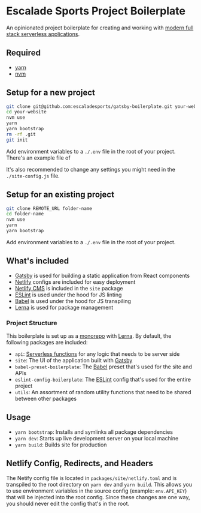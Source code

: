 # Escalade Sports Project Boilerplate

An opinionated project boilerplate for creating and working with [modern full stack serverless applications](https://jamstack.org/).

## Required

- [yarn](https://yarnpkg.com/)
- [nvm](https://github.com/creationix/nvm)

## Setup for a new project

```bash
git clone git@github.com:escaladesports/gatsby-boilerplate.git your-website
cd your-website
nvm use
yarn
yarn bootstrap
rm -rf .git
git init
```

Add environment variables to a `./.env` file in the root of your project. There's an example file of

It's also recommended to change any settings you might need in the `./site-config.js` file.

## Setup for an existing project

```bash
git clone REMOTE_URL folder-name
cd folder-name
nvm use
yarn
yarn bootstrap
```

Add environment variables to a `./.env` file in the root of your project.

## What's included

- [Gatsby](https://www.gatsbyjs.org/docs/) is used for building a static application from React components
- [Netlify](https://www.netlify.com/docs/) configs are included for easy deployment
- [Netlify CMS](https://www.netlifycms.org/docs/intro/) is included in the `site` package
- [ESLint](https://eslint.org/docs/user-guide/) is used under the hood for JS linting
- [Babel](https://babeljs.io/docs/en/) is used under the hood for JS transpiling
- [Lerna](https://lerna.js.org/) is used for package management

### Project Structure

This boilerplate is set up as a [monorepo](https://github.com/babel/babel/blob/master/doc/design/monorepo.md) with [Lerna](https://github.com/lerna/lerna). By default, the following packages are included:

- `api`: [Serverless functions](https://www.netlify.com/docs/functions/) for any logic that needs to be server side
- `site`: The UI of the application built with [Gatsby](https://www.gatsbyjs.org/)
- `babel-preset-boilerplate`: The [Babel](https://babeljs.io/) preset that's used for the site and APIs
- `eslint-config-boilerplate`: The [ESLint](https://eslint.org/) config that's used for the entire project
- `utils`: An assortment of random utility functions that need to be shared between other packages

## Usage

- `yarn bootstrap`: Installs and symlinks all package dependencies
- `yarn dev`: Starts up live development server on your local machine
- `yarn build`: Builds site for production

## Netlify Config, Redirects, and Headers

The Netify config file is located in `packages/site/netlify.toml` and is transpiled to the root directory on `yarn dev` and `yarn build`. This allows you to use environment variables in the source config (example: `env.API_KEY`) that will be injected into the root config. Since these changes are one way, you should never edit the config that's in the root.